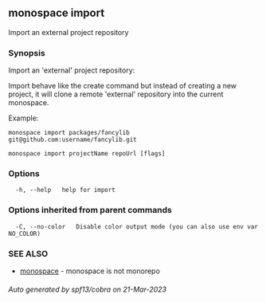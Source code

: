 ## monospace import

Import an external project repository

### Synopsis

Import an 'external' project repository:

Import behave like the create command but instead of creating a new project,
it will clone a remote 'external' repository into the current monospace.

Example:
```
monospace import packages/fancylib git@github.com:username/fancylib.git
```

```
monospace import projectName repoUrl [flags]
```

### Options

```
  -h, --help   help for import
```

### Options inherited from parent commands

```
  -C, --no-color   Disable color output mode (you can also use env var NO_COLOR)
```

### SEE ALSO

* [monospace](monospace.md)	 - monospace is not monorepo

###### Auto generated by spf13/cobra on 21-Mar-2023
